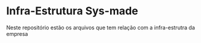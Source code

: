# Infra-Estrutura Sys-made

Neste repositório estão os arquivos que tem relação com a infra-estrutra da empresa